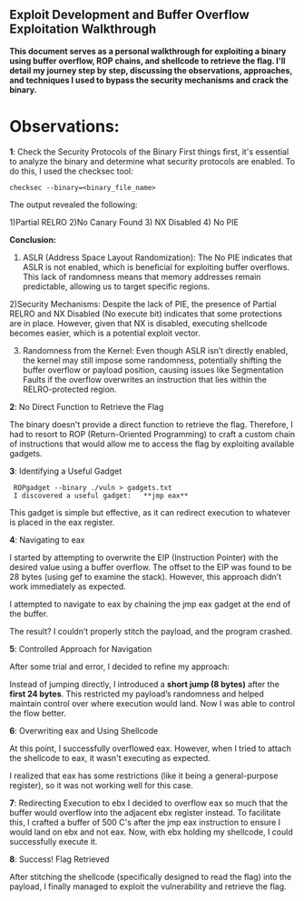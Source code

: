 ## Exploit Development and Buffer Overflow Exploitation Walkthrough

**This document serves as a personal walkthrough for exploiting a binary using buffer overflow, ROP chains, and shellcode to retrieve the flag. I'll detail my journey step by step, discussing the observations, approaches, and techniques I used to bypass the security mechanisms and crack the binary.**

# Observations:

**1**: Check the Security Protocols of the Binary
First things first, it's essential to analyze the binary and determine what security protocols are enabled. To do this, I used the checksec tool:
    
    checksec --binary=<binary_file_name>

The output revealed the following:

1)Partial RELRO
2)No Canary Found
3) NX Disabled
4) No PIE

**Conclusion:**

1) ASLR (Address Space Layout Randomization): The No PIE indicates that ASLR is not enabled, which is beneficial for exploiting buffer overflows. This lack of randomness means that memory addresses remain predictable, allowing us to target specific regions.

2)Security Mechanisms: Despite the lack of PIE, the presence of Partial RELRO and NX Disabled (No execute bit) indicates that some protections are in place. However, given that NX is disabled, executing shellcode becomes easier, which is a potential exploit vector.

3) Randomness from the Kernel: Even though ASLR isn’t directly enabled, the kernel may still impose some randomness, potentially shifting the buffer overflow or payload position, causing issues like Segmentation Faults if the overflow overwrites an instruction that lies within the RELRO-protected region.

**2**: No Direct Function to Retrieve the Flag

The binary doesn't provide a direct function to retrieve the flag. Therefore, I had to resort to ROP (Return-Oriented Programming) to craft a custom chain of instructions that would allow me to access the flag by exploiting available gadgets.

**3**: Identifying a Useful Gadget  

     ROPgadget --binary ./vuln > gadgets.txt
     I discovered a useful gadget:   **jmp eax**

This gadget is simple but effective, as it can redirect execution to whatever is placed in the eax register.

**4**: Navigating to eax

I started by attempting to overwrite the EIP (Instruction Pointer) with the desired value using a buffer overflow. The offset to the EIP was found to be 28 bytes (using gef to examine the stack). However, this approach didn’t work immediately as expected.

I attempted to navigate to eax by chaining the jmp eax gadget at the end of the buffer.

The result? I couldn’t properly stitch the payload, and the program crashed.

**5**: Controlled Approach for Navigation

After some trial and error, I decided to refine my approach:

Instead of jumping directly, I introduced a **short jump (8 bytes)** after the **first 24 bytes**.
This restricted my payload’s randomness and helped maintain control over where execution would land.
Now I was able to control the flow better.

**6**: Overwriting eax and Using Shellcode

At this point, I successfully overflowed eax. However, when I tried to attach the shellcode to eax, it wasn't executing as expected.

I realized that eax has some restrictions (like it being a general-purpose register), so it was not working well for this case.

**7**: Redirecting Execution to ebx
I decided to overflow eax so much that the buffer would overflow into the adjacent ebx register instead. To facilitate this, I crafted a buffer of 500 C's after the jmp eax instruction to ensure I would land on ebx and not eax.
Now, with ebx holding my shellcode, I could successfully execute it.

**8**: Success! Flag Retrieved

After stitching the shellcode (specifically designed to read the flag) into the payload, I finally managed to exploit the vulnerability and retrieve the flag.
